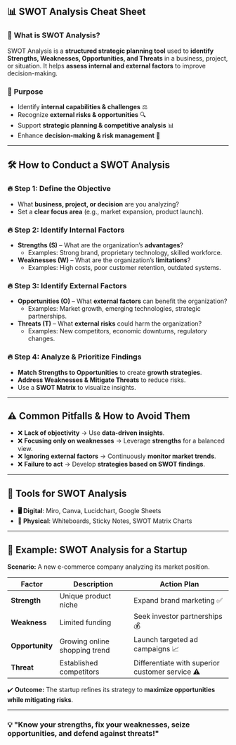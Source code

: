 ## 📊 **SWOT Analysis Cheat Sheet**  

### 📌 **What is SWOT Analysis?**  
SWOT Analysis is a **structured strategic planning tool** used to **identify Strengths, Weaknesses, Opportunities, and Threats** in a business, project, or situation. It helps **assess internal and external factors** to improve decision-making.  

### 🎯 **Purpose**  
- Identify **internal capabilities & challenges** ⚖️  
- Recognize **external risks & opportunities** 🔍  
- Support **strategic planning & competitive analysis** 📊  
- Enhance **decision-making & risk management** 🎯  

---

## 🛠 **How to Conduct a SWOT Analysis**  

### 🔥 **Step 1: Define the Objective**  
- What **business, project, or decision** are you analyzing?  
- Set a **clear focus area** (e.g., market expansion, product launch).  

### 🔥 **Step 2: Identify Internal Factors**  
- **Strengths (S)** – What are the organization’s **advantages**?  
  - Examples: Strong brand, proprietary technology, skilled workforce.  
- **Weaknesses (W)** – What are the organization’s **limitations**?  
  - Examples: High costs, poor customer retention, outdated systems.  

### 🔥 **Step 3: Identify External Factors**  
- **Opportunities (O)** – What **external factors** can benefit the organization?  
  - Examples: Market growth, emerging technologies, strategic partnerships.  
- **Threats (T)** – What **external risks** could harm the organization?  
  - Examples: New competitors, economic downturns, regulatory changes.  

### 🔥 **Step 4: Analyze & Prioritize Findings**  
- **Match Strengths to Opportunities** to create **growth strategies**.  
- **Address Weaknesses & Mitigate Threats** to reduce risks.  
- Use a **SWOT Matrix** to visualize insights.  

---

## ⚠️ **Common Pitfalls & How to Avoid Them**  
- ❌ **Lack of objectivity** → Use **data-driven insights**.  
- ❌ **Focusing only on weaknesses** → Leverage **strengths** for a balanced view.  
- ❌ **Ignoring external factors** → Continuously **monitor market trends**.  
- ❌ **Failure to act** → Develop **strategies based on SWOT findings**.  

---

## 🔧 **Tools for SWOT Analysis**  
- **🖥️ Digital**: Miro, Canva, Lucidchart, Google Sheets  
- **📌 Physical**: Whiteboards, Sticky Notes, SWOT Matrix Charts  

---

## 🚀 **Example: SWOT Analysis for a Startup**  
**Scenario:** A new e-commerce company analyzing its market position.  

| Factor       | Description | Action Plan |
|-------------|------------|-------------|
| **Strength** | Unique product niche | Expand brand marketing ✅ |
| **Weakness** | Limited funding | Seek investor partnerships 💰 |
| **Opportunity** | Growing online shopping trend | Launch targeted ad campaigns 📈 |
| **Threat** | Established competitors | Differentiate with superior customer service ⚠️ |

✔️ **Outcome:** The startup refines its strategy to **maximize opportunities while mitigating risks**.  

---

### **💡 "Know your strengths, fix your weaknesses, seize opportunities, and defend against threats!"**  
